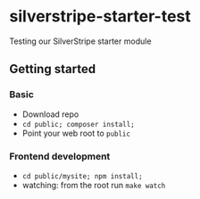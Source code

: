 # silverstripe-starter-test
Testing our SilverStripe starter module

## Getting started

### Basic

* Download repo
* `cd public; composer install;`
* Point your web root to `public`


### Frontend development

* `cd public/mysite; npm install;`
* watching: from the root run `make watch`
